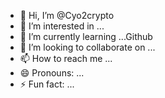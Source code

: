 - 👋 Hi, I’m @Cyo2crypto
- 👀 I’m interested in ...
- 🌱 I’m currently learning ...Github
- 💞️ I’m looking to collaborate on ...
- 📫 How to reach me ...
- 😄 Pronouns: ...
- ⚡ Fun fact: ...

<!---
Cyo2crypto/Cyo2crypto is a ✨ special ✨ repository because its `README.md` (this file) appears on your GitHub profile.
You can click the Preview link to take a look at your changes.
--->
